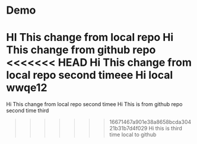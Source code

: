 # Demo
HI This change from local repo
Hi This change from github repo
<<<<<<< HEAD
Hi This change from local repo second timeee 
Hi local wwqe12
=======
Hi This change from local repo second timee 
Hi This is from github repo second time 
third
>>>>>>> 16671467a901e38a8658bcda30421b31b7d4f029
Hi this is third time local to github
